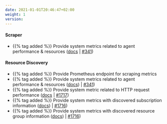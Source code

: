 ```yaml
---
date: 2021-01-01T20:46:47+02:00
weight: 1
version:
---
```


#### Scraper

- {{% tag added %}} Provide system metrics related to agent performance & resources ([docs](https://promitor.io/operations/#performance)
 | [#341](https://github.com/tomkerkhove/promitor/issues/341))

#### Resource Discovery

- {{% tag added %}} Provide Prometheus endpoint for scraping metrics
- {{% tag added %}} Provide system metrics related to agent performance & resources ([docs](https://promitor.io/operations/#performance))
 | [#341](https://github.com/tomkerkhove/promitor/issues/341))
- {{% tag added %}} Provide system metric related to HTTP request performance ([docs](https://promitor.io/operations/#performance)
 | [#1717](https://github.com/tomkerkhove/promitor/issues/1717))
- {{% tag added %}} Provide system metrics with discovered subscription information ([docs](https://promitor.io/operations/#discovery))
 | [#1716](https://github.com/tomkerkhove/promitor/issues/1716))
- {{% tag added %}} Provide system metrics with discovered resource group information ([docs](https://promitor.io/operations/#discovery))
 | [#1716](https://github.com/tomkerkhove/promitor/issues/1716))
